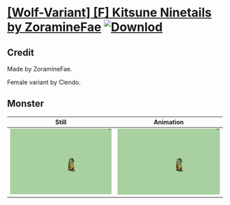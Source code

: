 # [\[Wolf-Variant\] \[F\] Kitsune Ninetails by ZoramineFae](./) [![Downlod](https://img.shields.io/badge/Download--red?style=social&logo=github)](https://minhaskamal.github.io/DownGit/#/home?url=https://github.com/Klokinator/FE-Repo/tree/main/Battle%20Animations%2FMonsters%20-%20Basic%20Types%2F%5BWolf-Variant%5D%20%5BF%5D%20Kitsune%20Ninetails%20by%20ZoramineFae%2F8.%20Monster)

## Credit

Made by ZoramineFae.

Female variant by Clendo.

## Monster

| Still | Animation |
| :---: | :-------: |
| ![Monster still](./Monster_000.png) | ![Monster animation](./Monster.gif) |
